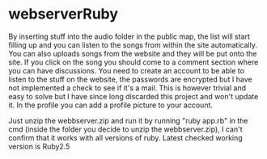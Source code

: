 # webserverRuby
By inserting stuff into the audio folder in the public map, the list will start filling up and you can listen to the songs from within the site automatically. You can also uploads songs from the website and they will be put onto the site. If you click on the song you should come to a comment section where you can have discussions. You need to create an account to be able to listen to the stuff on the website, the passwords are encrypted but I have not implemented a check to see if it's a mail. This is however trivial and easy to solve but I have since long discarded this project and won't update it. In the profile you can add a profile picture to your account. 

Just unzip the webbserver.zip and run it by running "ruby app.rb" in the cmd (inside the folder you decide to unzip the webbserver.zip), I can't confirm that it works with all versions of ruby. Latest checked working version is Ruby2.5
